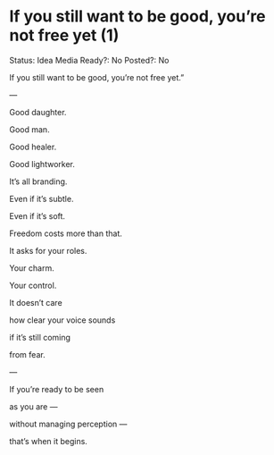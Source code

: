 # If you still want to be good, you’re not free yet (1)

Status: Idea
Media Ready?: No
Posted?: No

If you still want to be good, you’re not free yet.”

—

Good daughter.

Good man.

Good healer.

Good lightworker.

It’s all branding.

Even if it’s subtle.

Even if it’s soft.

Freedom costs more than that.

It asks for your roles.

Your charm.

Your control.

It doesn’t care

how clear your voice sounds

if it’s still coming

from fear.

—

If you’re ready to be seen

as you are —

without managing perception —

that’s when it begins.